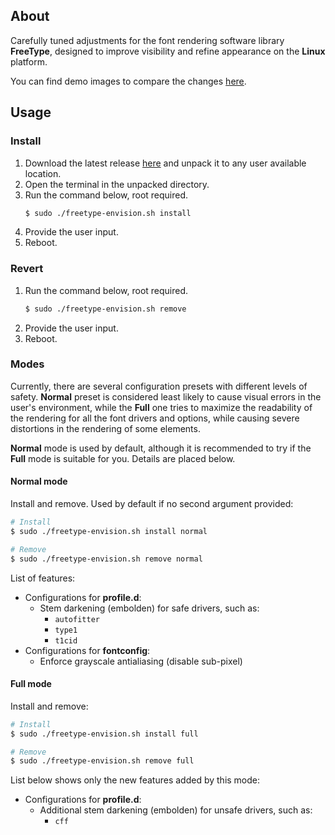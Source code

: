 ## About
Carefully tuned adjustments for the font rendering software library **FreeType**, designed to improve visibility and refine appearance on the **Linux** platform.

You can find demo images to compare the changes [here](./assets/comparison).

## Usage

### Install
1. Download the latest release [here](https://github.com/maximilionus/freetype-envision/releases/latest) and unpack it to any user available location.
2. Open the terminal in the unpacked directory.
3. Run the command below, root required.
   ```sh
   $ sudo ./freetype-envision.sh install
   ```
4. Provide the user input.
5. Reboot.

### Revert
1. Run the command below, root required.
   ```sh
   $ sudo ./freetype-envision.sh remove
   ```
2. Provide the user input.
3. Reboot.

### Modes
Currently, there are several configuration presets with different levels of safety. **Normal** preset is considered least likely to cause visual errors in the user's environment, while the **Full** one tries to maximize the readability of the rendering for all the font drivers and options, while causing severe distortions in the rendering of some elements.

**Normal** mode is used by default, although it is recommended to try if the **Full** mode is suitable for you. Details are placed below.

#### Normal mode
Install and remove. Used by default if no second argument provided:
```sh
# Install
$ sudo ./freetype-envision.sh install normal

# Remove
$ sudo ./freetype-envision.sh remove normal
```

List of features:
- Configurations for **profile.d**:
    - Stem darkening (embolden) for safe drivers, such as:
        - `autofitter`
        - `type1`
        - `t1cid`
- Configurations for **fontconfig**:
    - Enforce grayscale antialiasing (disable sub-pixel)

#### Full mode
Install and remove:
```sh
# Install
$ sudo ./freetype-envision.sh install full

# Remove
$ sudo ./freetype-envision.sh remove full
```

List below shows only the new features added by this mode:
- Configurations for **profile.d**:
    - Additional stem darkening (embolden) for unsafe drivers, such as:
        - `cff`
